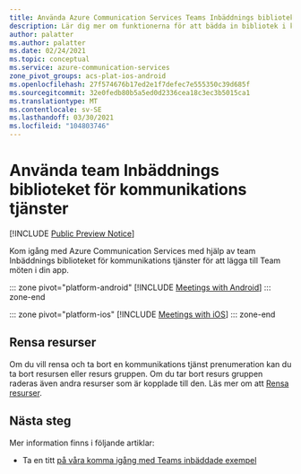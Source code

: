 ```yaml
---
title: Använda Azure Communication Services Teams Inbäddnings bibliotek
description: Lär dig mer om funktionerna för att bädda in bibliotek i kommunikations tjänsterna.
author: palatter
ms.author: palatter
ms.date: 02/24/2021
ms.topic: conceptual
ms.service: azure-communication-services
zone_pivot_groups: acs-plat-ios-android
ms.openlocfilehash: 27f574676b17ed2e1f7defec7e555350c39d685f
ms.sourcegitcommit: 32e0fedb80b5a5ed0d2336cea18c3ec3b5015ca1
ms.translationtype: MT
ms.contentlocale: sv-SE
ms.lasthandoff: 03/30/2021
ms.locfileid: "104803746"
---
```

# <a name="use-the-communication-services-teams-embed-library"></a>Använda team Inbäddnings biblioteket för kommunikations tjänster

[!INCLUDE [Public Preview Notice](../../includes/public-preview-include.md)]

Kom igång med Azure Communication Services med hjälp av team Inbäddnings biblioteket för kommunikations tjänster för att lägga till Team möten i din app. 

::: zone pivot="platform-android"
[!INCLUDE [Meetings with Android](./includes/samples-android.md)]
::: zone-end

::: zone pivot="platform-ios"
[!INCLUDE [Meetings with iOS](./includes/samples-ios.md)]
::: zone-end

## <a name="clean-up-resources"></a>Rensa resurser

Om du vill rensa och ta bort en kommunikations tjänst prenumeration kan du ta bort resursen eller resurs gruppen. Om du tar bort resurs gruppen raderas även andra resurser som är kopplade till den. Läs mer om att [Rensa resurser](../create-communication-resource.md#clean-up-resources).

## <a name="next-steps"></a>Nästa steg

Mer information finns i följande artiklar:

- Ta en titt [på våra komma igång med Teams inbäddade exempel](./getting-started-with-teams-embed.md)
